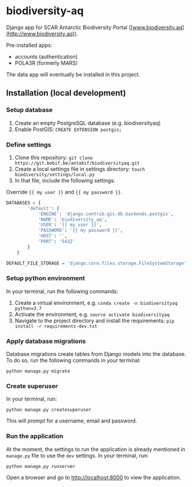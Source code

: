 # biodiversity-aq

Django app for SCAR Antarctic Biodiversity Portal ([www.biodiversity.aq](http://www.biodiversity.aq)).

Pre-installed apps:
- accounts (authentication)
- POLA3R (formerly MARS) 

The data app will eventually be installed in this project.  

## Installation (local development)

### Setup database

1. Create an empty PostgreSQL database (e.g. biodiversityaq)
2. Enable PostGIS: `CREATE EXTENSION postgis;`

### Define settings

1. Clone this repository: `git clone https://git.bebif.be/antabif/biodiversityaq.git`
2. Create a local settings file in settings directory: `touch biodiversity/settings/local.py`
3. In that file, include the following settings: 

Override `{{ my user }}` and  `{{ my password }}`.

```python
DATABASES = {
        'default': {
            'ENGINE': 'django.contrib.gis.db.backends.postgis',
            'NAME': 'biodiversity_aq',
            'USER': '{{ my user }}',
            'PASSWORD': '{{ my password }}',
            'HOST': '',
            'PORT': '5432'
        }
    }

DEFAULT_FILE_STORAGE = 'django.core.files.storage.FileSystemStorage'

```

### Setup python environment

In your terminal, run the following commands:

1. Create a virtual environment, e.g. `conda create -n biodiversityaq python=3.7`
2. Activate the environment, e.g. `source activate biodiversityaq`
3. Navigate to the project directory and install the requirements: `pip install -r requirements-dev.txt`

### Apply database migrations

Database migrations create tables from Django models into the database. To do so, run the following commands in your 
terminal:

```
python manage.py migrate
```

### Create superuser

In your terminal, run:

```
python manage.py createsuperuser
```

This will prompt for a username, email and password.

### Run the application

At the moment, the settings to run the application is already mentioned in `manage.py` file to use the `dev` settings. 
In your terminal, run: 

```
python manage.py runserver
```

Open a browser and go to [http://localhost:8000](http://localhost:8000) to view the application.
